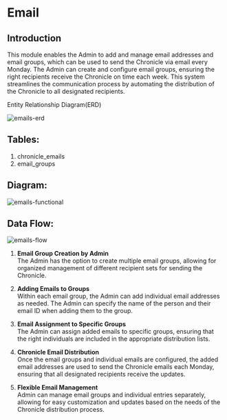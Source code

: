 ﻿



  
  

# Email

  

## Introduction

  

This module enables the Admin to add and manage email addresses and email groups, which can be used to send the Chronicle via email every Monday. The Admin can create and configure email groups, ensuring the right recipients receive the Chronicle on time each week. This system streamlines the communication process by automating the distribution of the Chronicle to all designated recipients.

  

Entity Relationship Diagram(ERD)

<img src="https://i.ibb.co/dBkbmp8/emails-erd.png" alt="emails-erd" border="0">

## Tables:

  

1. chronicle_emails
2. email_groups

## Diagram:

<img src="https://i.ibb.co/VmrqV8Z/emails-functional.png" alt="emails-functional" border="0">

## Data Flow:

<img src="https://i.ibb.co/FWPBxt3/emails-flow.png" alt="emails-flow" border="0">

1. **Email Group Creation by Admin**  
   The Admin has the option to create multiple email groups, allowing for organized management of different recipient sets for sending the Chronicle.

2. **Adding Emails to Groups**  
   Within each email group, the Admin can add individual email addresses as needed. The Admin can specify the name of the person and their email ID when adding them to the group.

3. **Email Assignment to Specific Groups**  
   The Admin can assign added emails to specific groups, ensuring that the right individuals are included in the appropriate distribution lists.

4. **Chronicle Email Distribution**  
   Once the email groups and individual emails are configured, the added email addresses are used to send the Chronicle emails each Monday, ensuring that all designated recipients receive the updates.

5. **Flexible Email Management**  
   Admin can manage email groups and individual entries separately, allowing for easy customization and updates based on the needs of the Chronicle distribution process.


